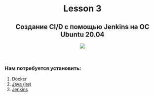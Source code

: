 <h1 align="center">Lesson 3</h1>
<h2 align="center">Создание CI/D с помощью Jenkins на ОС Ubuntu 20.04</h2>
<p align="center">
<img src="https://www.jenkins.io/images/logo-title-opengraph.png">
</p>
<br>
<h3> Нам потребуется установить:</h3>
  <ol>
    <li><a href="https://docs.docker.com/engine/install/ubuntu/"> Docker </a></li>
    <li><a href="https://www.digitalocean.com/community/tutorials/how-to-install-java-with-apt-on-ubuntu-20-04#installing-specific-versions-of-openjdk"> Java (jre)</a></li>
    <li><a href="https://www.digitalocean.com/community/tutorials/how-to-install-jenkins-on-ubuntu-20-04-ru"> Jenkins </a></li>
  </ol>
